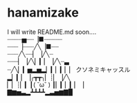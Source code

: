 hanamizake
==========
I will write README.md soon....   
┈┈┈┈▅┈┈▕■┈┈┈┈┈   
┈┈┈▕┈┈┈╱╲▕■┈┈   
┈┈┈╱╲┈┈▏▕╱╲┈   
┈┈┈▏▕╱╲▏▎▏▕╱╲┈▃   
┈╱╲▏▎▅▂▅▂▏▎▏▎▏▏ クソネミキャッスル   
▂▏▎▏▕╭┳┳╮▏┊▏▕╱╲   
▏▏┊▏▎┃( ˘ω˘ ) ┃▏▎▏▎▏▕   
▇▆▅▃▂┻┻┻┻▂▃▅▆▇▉   
  
